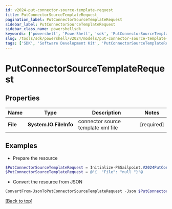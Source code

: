 ```yaml
---
id: v2024-put-connector-source-template-request
title: PutConnectorSourceTemplateRequest
pagination_label: PutConnectorSourceTemplateRequest
sidebar_label: PutConnectorSourceTemplateRequest
sidebar_class_name: powershellsdk
keywords: ['powershell', 'PowerShell', 'sdk', 'PutConnectorSourceTemplateRequest', 'V2024PutConnectorSourceTemplateRequest'] 
slug: /tools/sdk/powershell/v2024/models/put-connector-source-template-request
tags: ['SDK', 'Software Development Kit', 'PutConnectorSourceTemplateRequest', 'V2024PutConnectorSourceTemplateRequest']
---
```



# PutConnectorSourceTemplateRequest

## Properties

Name | Type | Description | Notes
------------ | ------------- | ------------- | -------------
**File** | **System.IO.FileInfo** | connector source template xml file | [required]

## Examples

- Prepare the resource
```powershell
$PutConnectorSourceTemplateRequest = Initialize-PSSailpoint.V2024PutConnectorSourceTemplateRequest  -File null
$PutConnectorSourceTemplateRequest = @"{  "File": "null "}"@
```

- Convert the resource from JSON
```powershell
ConvertFrom-JsonToPutConnectorSourceTemplateRequest -Json $PutConnectorSourceTemplateRequest
```


[[Back to top]](#) 

